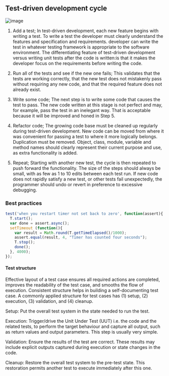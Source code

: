 ## Test-driven development cycle

![image](https://cloud.githubusercontent.com/assets/12072531/10015287/464f94b2-6117-11e5-8b48-19e8ddbc0bb3.png)


1. Add a test;
In test-driven development, each new feature begins with writing a test. To write a test the developer must clearly understand the features and specification and requirements.
developer can write the test in whatever testing framework is appropriate to the software environment. The differentiating feature of test-driven development versus writing unit tests after the code is written:is that it makes the developer focus on the requirements before writing the code.

2. Run all of the tests and see if the new one fails;
This validates that the tests are working correctly, that the new test does not mistakenly pass without requiring any new code, and that the required feature does not already exist.

3. Write some code;
The next step is to write some code that causes the test to pass. The new code written at this stage is not perfect and may, for example, pass the test in an inelegant way. That is acceptable because it will be improved and honed in Step 5.

4. Refactor code;
The growing code base must be cleaned up regularly during test-driven development. New code can be moved from where it was convenient for passing a test to where it more logically belongs. Duplication must be removed. Object, class, module, variable and method names should clearly represent their current purpose and use, as extra functionality is added.

5. Repeat;
Starting with another new test, the cycle is then repeated to push forward the functionality. The size of the steps should always be small, with as few as 1 to 10 edits between each test run. If new code does not rapidly satisfy a new test, or other tests fail unexpectedly, the programmer should undo or revert in preference to excessive debugging.

### Best practices

```javascript
test('when you restart timer not set back to zero', function(assert){
  T.start();
  var done = assert.async();
  setTimeout (function(){
    var result = Math.round(T.getTimeElapsed()/1000);
    assert.equal(result, 4, "Timer has counted four seconds");
    T.stop();
    done();
  }, 4000);
});
```

#### Test structure

Effective layout of a test case ensures all required actions are completed, improves the readability of the test case, and smooths the flow of execution. Consistent structure helps in building a self-documenting test case. A commonly applied structure for test cases has (1) setup, (2) execution, (3) validation, and (4) cleanup.

Setup: Put the overall test system in the state needed to run the test.

Execution: Trigger/drive the Unit Under Test (UUT) i.e. the code and the related tests, to perform the target behaviour and capture all output, such as return values and output parameters. This step is usually very simple.

Validation: Ensure the results of the test are correct. These results may include explicit outputs captured during execution or state changes in the code.

Cleanup: Restore the overall test system to the pre-test state. This restoration permits another test to execute immediately after this one.
